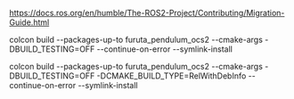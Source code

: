 https://docs.ros.org/en/humble/The-ROS2-Project/Contributing/Migration-Guide.html

colcon build --packages-up-to furuta_pendulum_ocs2  --cmake-args -DBUILD_TESTING=OFF --continue-on-error --symlink-install


colcon build --packages-up-to furuta_pendulum_ocs2  --cmake-args -DBUILD_TESTING=OFF -DCMAKE_BUILD_TYPE=RelWithDebInfo  --continue-on-error --symlink-install
